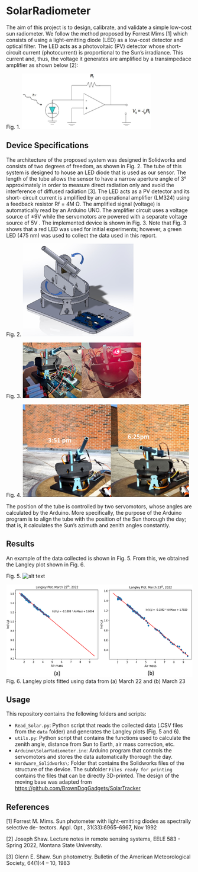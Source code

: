 # SolarRadiometer

The aim of this project is to design, calibrate, and validate a simple low-cost sun radiometer.
We follow the method proposed by Forrest Mims [1] which consists of using a light-emitting
diode (LED) as a low-cost detector and optical filter. The LED acts as a photovoltaic (PV)
detector whose short-circuit current (photocurrent) is proportional to the Sun’s irradiance.
This current and, thus, the voltage it generates are amplified by a transimpedace amplifier as shown below [2]:

Fig. 1.
<img src=https://github.com/GiorgioMorales/SolarRadiometer/blob/master/Images/circuit.jpg alt="alt text" width=350 height=150>

## Device Specifications

The architecture of the proposed system was designed in Solidworks and consists of two
degrees of freedom, as shown in Fig. 2. The tube of this system is designed to house an
LED diode that is used as our sensor. The length of the tube allows the sensor to have
a narrow aperture angle of 3° approximately in order to measure direct radiation only and
avoid the interference of diffused radiation [3]. The LED acts as a PV detector and its short-
circuit current is amplified by an operational amplifier (LM324) using a feedback resistor
Rf = 4M Ω. The amplified signal (voltage) is automatically read by an Arduino UNO. The
amplifier circuit uses a voltage source of ±9V while the servomotors are powered with a
separate voltage source of 5V . The implemented device is shown in Fig. 3. Note that Fig. 3
shows that a red LED was used for initial experiments; however, a green LED (475 nm) was
used to collect the data used in this report.

Fig. 2.
<img src=https://github.com/GiorgioMorales/SolarRadiometer/blob/master/Images/solid.jpg alt="alt text" width=300 height=250>

Fig. 3.
<img src=https://github.com/GiorgioMorales/SolarRadiometer/blob/master/Images/device.jpg alt="alt text" width=320 height=150>

Fig. 4.
<img src=https://github.com/GiorgioMorales/SolarRadiometer/blob/master/Images/Afterhours.jpg alt="alt text" width=450 height=250>

The position of the tube is controlled by two servomotors, whose angles are calculated by
the Arduino. More specifically, the purpose of the Arduino program is to align the tube
with the position of the Sun thorough the day; that is, it calculates the Sun’s azimuth and
zenith angles constantly. 

## Results

An example of the data collected is shown in Fig. 5. From this, we obtained the Langley plot shown in Fig. 6.

Fig. 5.
<img src=https://github.com/GiorgioMorales/SolarRadiometer/blob/master/Images/VoltagevsHourMarch23warrows.png alt="alt text" width=450 height=250>


<img src=https://github.com/GiorgioMorales/SolarRadiometer/blob/master/Images/LangleyPlots.jpg alt="alt text" width=550 height=250>
Fig. 6. Langley plots fitted using data from (a) March 22 and (b) March 23




## Usage

This repository contains the following folders and scripts:

* `Read_Solar.py`: Python script that reads the collected data (.CSV files from the `data` folder) and generates the Langley plots (Fig. 5 and 6).        
* `utils.py`: Python script that contains the functions used to calculate the zenith angle, distance from Sun to Earth, air mass correction, etc.
* `Arduino\SolarRadiometer.ino`: Arduino program that controls the servomotors and stores the data automatically thorough the day.
* `Hardware_Solidworks\`: Folder that contains the Solidworks files of the structure of the device. The subfolder `Files ready for printing` contains the files that can be directly 3D-printed. The design of the moving base was adapted from https://github.com/BrownDogGadgets/SolarTracker





## References
[1] Forrest M. Mims. Sun photometer with light-emitting diodes as spectrally selective de-
tectors. Appl. Opt., 31(33):6965–6967, Nov 1992

[2] Joseph Shaw. Lecture notes in remote sensing systems, EELE 583 - Spring 2022, Montana
State University.

[3] Glenn E. Shaw. Sun photometry. Bulletin of the American Meteorological Society, 64(1):4
– 10, 1983
